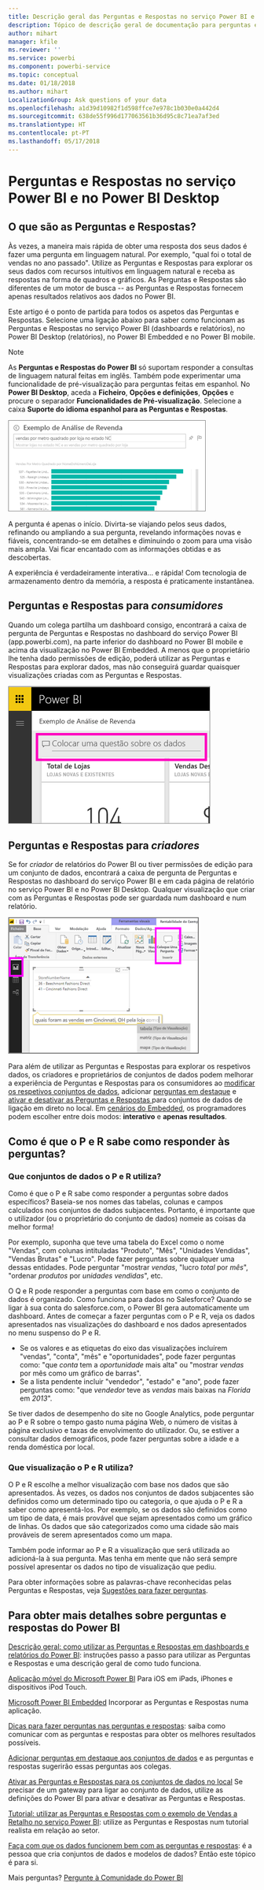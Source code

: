 ```yaml
---
title: Descrição geral das Perguntas e Respostas no serviço Power BI e no Desktop
description: Tópico de descrição geral de documentação para perguntas e respostas sobre linguagem natural em consultas do Power BI.
author: mihart
manager: kfile
ms.reviewer: ''
ms.service: powerbi
ms.component: powerbi-service
ms.topic: conceptual
ms.date: 01/18/2018
ms.author: mihart
LocalizationGroup: Ask questions of your data
ms.openlocfilehash: a1d39d10982f1d598ffce7e978c1b030e0a442d4
ms.sourcegitcommit: 638de55f996d177063561b36d95c8c71ea7af3ed
ms.translationtype: HT
ms.contentlocale: pt-PT
ms.lasthandoff: 05/17/2018
---
```

# <a name="qa-in-power-bi-service-and-power-bi-desktop"></a>Perguntas e Respostas no serviço Power BI e no Power BI Desktop
## <a name="what-is-qa"></a>O que são as Perguntas e Respostas?
Às vezes, a maneira mais rápida de obter uma resposta dos seus dados é fazer uma pergunta em linguagem natural. Por exemplo, "qual foi o total de vendas no ano passado".  Utilize as Perguntas e Respostas para explorar os seus dados com recursos intuitivos em linguagem natural e receba as respostas na forma de quadros e gráficos. As Perguntas e Respostas são diferentes de um motor de busca -- as Perguntas e Respostas fornecem apenas resultados relativos aos dados no Power BI.

Este artigo é o ponto de partida para todos os aspetos das Perguntas e Respostas. Selecione uma ligação abaixo para saber como funcionam as Perguntas e Respostas no serviço Power BI (dashboards e relatórios), no Power BI Desktop (relatórios), no Power BI Embedded e no Power BI mobile.  

> [!NOTE]
> As **Perguntas e Respostas do Power BI** só suportam responder a consultas de linguagem natural feitas em inglês. Também pode experimentar uma funcionalidade de pré-visualização para perguntas feitas em espanhol. No **Power BI Desktop**, aceda a **Ficheiro**, **Opções e definições**, **Opções** e procure o separador **Funcionalidades de Pré-visualização**. Selecione a caixa **Suporte do idioma espanhol para as Perguntas e Respostas**.  
>
>

![](media/power-bi-q-and-a/pbi_qa_boxsalessqft.png)

A pergunta é apenas o início.  Divirta-se viajando pelos seus dados, refinando ou ampliando a sua pergunta, revelando informações novas e fiáveis, concentrando-se em detalhes e diminuindo o zoom para uma visão mais ampla. Vai ficar encantado com as informações obtidas e as descobertas.

A experiência é verdadeiramente interativa... e rápida! Com tecnologia de armazenamento dentro da memória, a resposta é praticamente instantânea.

##  <a name="qa-for-consumers"></a>Perguntas e Respostas para *consumidores*
Quando um colega partilha um dashboard consigo, encontrará a caixa de pergunta de Perguntas e Respostas no dashboard do serviço Power BI (app.powerbi.com), na parte inferior do dashboard no Power BI mobile e acima da visualização no Power BI Embedded. A menos que o proprietário lhe tenha dado permissões de edição, poderá utilizar as Perguntas e Respostas para explorar dados, mas não conseguirá guardar quaisquer visualizações criadas com as Perguntas e Respostas.

![](media/power-bi-q-and-a/powerbi-qna.png)

## <a name="qa-for-creators"></a>Perguntas e Respostas para *criadores*
Se for *criador* de relatórios do Power BI ou tiver permissões de edição para um conjunto de dados, encontrará a caixa de pergunta de Perguntas e Respostas no dashboard do serviço Power BI e em cada página de relatório no serviço Power BI e no Power BI Desktop. Qualquer visualização que criar com as Perguntas e Respostas pode ser guardada num dashboard e num relatório.

![](media/power-bi-q-and-a/power-bi-desktop.png)

Para além de utilizar as Perguntas e Respostas para explorar os respetivos dados, os criadores e proprietários de conjuntos de dados podem melhorar a experiência de Perguntas e Respostas para os consumidores ao [modificar os respetivos conjuntos de dados](service-prepare-data-for-q-and-a.md), adicionar [perguntas em destaque](service-q-and-a-create-featured-questions.md) e [ativar e desativar as Perguntas e Respostas ](service-q-and-a-direct-query.md) para conjuntos de dados de ligação em direto no local. Em [cenários do Embedded](developer/qanda.md), os programadores podem escolher entre dois modos: **interativo** e **apenas resultados**.

## <a name="how-does-qa-know-how-to-answer-questions"></a>Como é que o P e R sabe como responder às perguntas?
### <a name="which-datasets-does-qa-use"></a>Que conjuntos de dados o P e R utiliza?
Como é que o P e R sabe como responder a perguntas sobre dados específicos? Baseia-se nos nomes das tabelas, colunas e campos calculados nos conjuntos de dados subjacentes. Portanto, é importante que o utilizador (ou o proprietário do conjunto de dados) nomeie as coisas da melhor forma!

Por exemplo, suponha que teve uma tabela do Excel como o nome "Vendas", com colunas intituladas "Produto", "Mês", "Unidades Vendidas", "Vendas Brutas" e "Lucro". Pode fazer perguntas sobre qualquer uma dessas entidades.  Pode perguntar "mostrar *vendas*, "lucro *total* por *mês*", "ordenar *produtos* por *unidades vendidas*", etc.

O Q e R pode responder a perguntas com base em como o conjunto de dados é organizado. Como funciona para dados no Salesforce? Quando se ligar à sua conta do salesforce.com, o Power BI gera automaticamente um dashboard.  Antes de começar a fazer perguntas com o P e R, veja os dados apresentados nas visualizações do dashboard e nos dados apresentados no menu suspenso do P e R.

* Se os valores e as etiquetas do eixo das visualizações incluírem "vendas", "conta", "mês" e "oportunidades", pode fazer perguntas como: "que *conta* tem a *oportunidade* mais alta" ou "mostrar *vendas* por mês como um gráfico de barras".
* Se a lista pendente incluir "vendedor", "estado" e "ano", pode fazer perguntas como: "que *vendedor* teve as *vendas* mais baixas na *Florida* em *2013*".

Se tiver dados de desempenho do site no Google Analytics, pode perguntar ao P e R sobre o tempo gasto numa página Web, o número de visitas à página exclusivo e taxas de envolvimento do utilizador. Ou, se estiver a consultar dados demográficos, pode fazer perguntas sobre a idade e a renda doméstica por local.

### <a name="which-visualization-does-qa-use"></a>Que visualização o P e R utiliza?
O P e R escolhe a melhor visualização com base nos dados que são apresentados. Às vezes, os dados nos conjuntos de dados subjacentes são definidos como um determinado tipo ou categoria, o que ajuda o P e R a saber como apresentá-los. Por exemplo, se os dados são definidos como um tipo de data, é mais provável que sejam apresentados como um gráfico de linhas. Os dados que são categorizados como uma cidade são mais prováveis de serem apresentados como um mapa.

Também pode informar ao P e R a visualização que será utilizada ao adicioná-la à sua pergunta. Mas tenha em mente que não será sempre possível apresentar os dados no tipo de visualização que pediu.

Para obter informações sobre as palavras-chave reconhecidas pelas Perguntas e Respostas, veja [Sugestões para fazer perguntas](service-q-and-a-tips.md).


## <a name="for-more-details-about-power-bi-qa"></a>Para obter mais detalhes sobre perguntas e respostas do Power BI
[Descrição geral: como utilizar as Perguntas e Respostas em dashboards e relatórios do Power BI](power-bi-tutorial-q-and-a.md): instruções passo a passo para utilizar as Perguntas e Respostas e uma descrição geral de como tudo funciona.

[Aplicação móvel do Microsoft Power BI](mobile-apps-ios-qna.md) Para iOS em iPads, iPhones e dispositivos iPod Touch.

[Microsoft Power BI Embedded](developer/qanda.md) Incorporar as Perguntas e Respostas numa aplicação.

[Dicas para fazer perguntas nas perguntas e respostas](service-q-and-a-tips.md): saiba como comunicar com as perguntas e respostas para obter os melhores resultados possíveis.

[Adicionar perguntas em destaque aos conjuntos de dados](service-q-and-a-create-featured-questions.md) e as perguntas e respostas sugerirão essas perguntas aos colegas.

[Ativar as Perguntas e Respostas para os conjuntos de dados no local](service-q-and-a-direct-query.md) Se precisar de um gateway para ligar ao conjunto de dados, utilize as definições do Power BI para ativar e desativar as Perguntas e Respostas.

[Tutorial: utilizar as Perguntas e Respostas com o exemplo de Vendas a Retalho no serviço Power BI](power-bi-visualization-introduction-to-q-and-a.md): utilize as Perguntas e Respostas num tutorial realista em relação ao setor.

[Faça com que os dados funcionem bem com as perguntas e respostas](service-prepare-data-for-q-and-a.md): é a pessoa que cria conjuntos de dados e modelos de dados?  Então este tópico é para si.

Mais perguntas? [Pergunte à Comunidade do Power BI](http://community.powerbi.com/)
